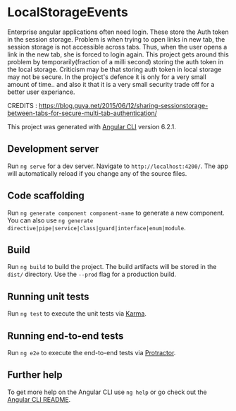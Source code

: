 # LocalStorageEvents
Enterprise angular applications often need login. These store the Auth token in the session storage.
Problem is when trying to open links in new tab, the session storage is not accessible across tabs. Thus, when the user opens a link in the new tab, she is forced to login again.
This project gets around this problem by temporarily(fraction of a milli second) storing the auth token in the local storage. 
Criticism may be that storing auth token in local storage may not be secure. In the project's defence it is only for a very small amount of time.. and also it that it is a very small security trade off for a better user experiance.

CREDITS : https://blog.guya.net/2015/06/12/sharing-sessionstorage-between-tabs-for-secure-multi-tab-authentication/

This project was generated with [Angular CLI](https://github.com/angular/angular-cli) version 6.2.1.

## Development server

Run `ng serve` for a dev server. Navigate to `http://localhost:4200/`. The app will automatically reload if you change any of the source files.

## Code scaffolding

Run `ng generate component component-name` to generate a new component. You can also use `ng generate directive|pipe|service|class|guard|interface|enum|module`.

## Build

Run `ng build` to build the project. The build artifacts will be stored in the `dist/` directory. Use the `--prod` flag for a production build.

## Running unit tests

Run `ng test` to execute the unit tests via [Karma](https://karma-runner.github.io).

## Running end-to-end tests

Run `ng e2e` to execute the end-to-end tests via [Protractor](http://www.protractortest.org/).

## Further help

To get more help on the Angular CLI use `ng help` or go check out the [Angular CLI README](https://github.com/angular/angular-cli/blob/master/README.md).
